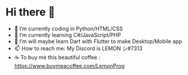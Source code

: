 <h1>Hi there 👋</h1>

- 🔭 I’m currently coding in Python/HTML/CSS
- 🌱 I’m currently learning C#/JavaScript/PHP
- 🤔 I’m will maybe learn Dart with Flutter to make Desktop/Mobile app
- 📫 How to reach me: My Discord is LEMON シ#7313
- ☕ To buy me this beautiful coffee : https://www.buymeacoffee.com/LemonProg
